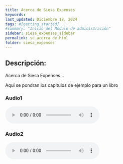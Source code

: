 ```yaml
---
title: Acerca de Siesa Expenses
keywords:
last_updated: Diciembre 18, 2024
tags: #[getting_started]
#summary: "Inicio del Módulo de administración"
sidebar: siesa_expenses_sidebar
permalink: se_acerca_de.html
folder: siesa_expenses
---
```


## **Descripción:**

Acerca de Siesa Expenses...

Aqui se pondran los capitulos de ejemplo para un libro

### **Audio1**

<audio controls>
  <source src="Doc6/pdf/0_Introduccion.mp3" type="audio/mpeg">
  Tu navegador no soporta el elemento de audio.
</audio>

### **Audio2**

<audio controls>
  <source src="Doc6/pages/libro1/1_Salud.mp3" type="audio/mpeg">
  Tu navegador no soporta el elemento de audio.
</audio>
